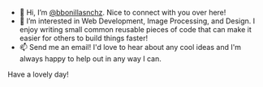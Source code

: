 - 👋 Hi, I’m [@bbonillasnchz](https://bbonillasnchz.tech). Nice to connect with you over here!
- 👀 I’m interested in Web Development, Image Processing, and Design. I enjoy writing small common reusable pieces of code that can make it easier for others to build things faster!
- 📫 Send me an email! I'd love to hear about any cool ideas and I'm always happy to help out in any way I can.

Have a lovely day!
